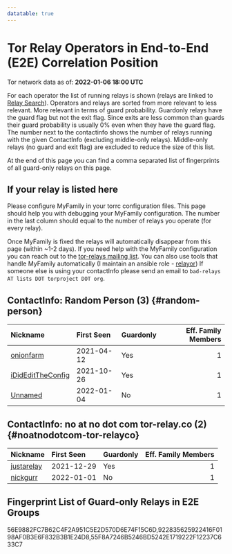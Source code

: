 ```yaml
---
datatable: true
---
```



# Tor Relay Operators in End-to-End (E2E) Correlation Position

Tor network data as of: **2022-01-06 18:00 UTC**

For each operator the list of running relays is shown (relays are linked to [Relay Search](https://metrics.torproject.org/rs.html)).
Operators and relays are sorted from more relevant to less relevant. More relevant in terms of guard probability.
Guardonly relays have the guard flag but not the exit flag.
Since exits are less common than guards their guard probability is usually 0% even when they have the guard flag.
The number next to the contactinfo shows the number of relays running with the given ContactInfo (excluding middle-only relays).
Middle-only relays (no guard and exit flag) are excluded to reduce the size of this list.

At the end of this page you can find a comma separated list of fingerprints of all guard-only relays on this page.

## If your relay is listed here
Please configure MyFamily in your torrc configuration files.
This page should help you with debugging your MyFamily configuration. The number in the last column should equal to the number of
relays you operate (for every relay).

Once MyFamily is fixed the relays will automatically disappear from this page (within ~1-2 days).
If you need help with the MyFamily configuration you can reach out to the
[tor-relays mailing list](https://lists.torproject.org/cgi-bin/mailman/listinfo/tor-relays).
You can also use tools that handle MyFamily automatically (I maintain an ansible role - 
[relayor](https://medium.com/@nusenu/deploying-tor-relays-with-ansible-6612593fa34d))
If someone else is using your contactInfo please send an email to ```bad-relays AT lists DOT torproject DOT org```.


## ContactInfo: Random Person (3) {#random-person}

| Nickname                                                                                                     | First Seen   | Guardonly   |   Eff. Family Members |
|:-------------------------------------------------------------------------------------------------------------|:-------------|:------------|----------------------:|
| [onionfarm](https://metrics.torproject.org/rs.html#details/922835625922416F0198AF0B3E6F832B3B1E24D8)         | 2021-04-12   | Yes         |                     1 |
| [iDidEditTheConfig](https://metrics.torproject.org/rs.html#details/56E9882FC7B62C4F2A951C5E2D570D6E74F15C6D) | 2021-10-26   | Yes         |                     1 |
| [Unnamed](https://metrics.torproject.org/rs.html#details/E714A55C2CD59FD24DC1C755B977FD0320632823)           | 2022-01-04   | No          |                     1 |

## ContactInfo: no at no dot com tor-relay.co (2) {#noatnodotcom-tor-relayco}

| Nickname                                                                                              | First Seen   | Guardonly   |   Eff. Family Members |
|:------------------------------------------------------------------------------------------------------|:-------------|:------------|----------------------:|
| [justarelay](https://metrics.torproject.org/rs.html#details/55F8A7246B5246BD5242E1719222F12237C633C7) | 2021-12-29   | Yes         |                     1 |
| [nickgurr](https://metrics.torproject.org/rs.html#details/1AEDA1150BCDA6427C7402039D131E2BE728D8ED)   | 2022-01-01   | No          |                     1 |


## Fingerprint List of Guard-only Relays in E2E Groups

56E9882FC7B62C4F2A951C5E2D570D6E74F15C6D,922835625922416F0198AF0B3E6F832B3B1E24D8,55F8A7246B5246BD5242E1719222F12237C633C7